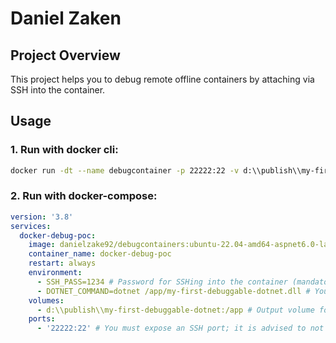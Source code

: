 # Daniel Zaken

## Project Overview

This project helps you to debug remote offline containers by attaching via SSH into the container.

## Usage

### 1. Run with docker cli:

```sh
docker run -dt --name debugcontainer -p 22222:22 -v d:\\publish\\my-first-debuggable-dotnet:/app -e SSH_PASS=1234 -e "DOTNET_COMMAND=dotnet /app/my-first-debuggable-dotnet.dll" danielzake92/debugcontainers:ubuntu-22.04-amd64-aspnet6.0-latest
```
### 2. Run with docker-compose:

```yml
version: '3.8'
services:
  docker-debug-poc:
    image: danielzake92/debugcontainers:ubuntu-22.04-amd64-aspnet6.0-latest
    container_name: docker-debug-poc
    restart: always
    environment:
      - SSH_PASS=1234 # Password for SSHing into the container (mandatory for remote debugging)
      - DOTNET_COMMAND=dotnet /app/my-first-debuggable-dotnet.dll # Your dotnet command to run (please use absolute paths)
    volumes:
      - d:\\publish\\my-first-debuggable-dotnet:/app # Output volume for updating binaries
    ports:
      - '22222:22' # You must expose an SSH port; it is advised to not use 22 (the Docker host machine default SSH port)
```

